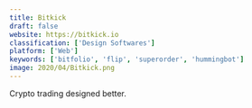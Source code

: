 ```yaml
---
title: Bitkick
draft: false 
website: https://bitkick.io
classification: ['Design Softwares']
platform: ['Web']
keywords: ['bitfolio', 'flip', 'superorder', 'hummingbot']
image: 2020/04/Bitkick.png
---
```

Crypto trading designed better.